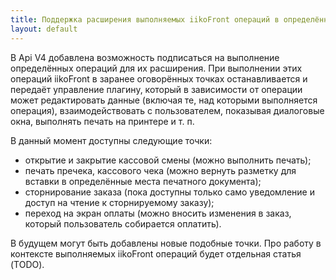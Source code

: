 ```yaml
---
title: Поддержка расширения выполняемых iikoFront операций в определённых точках
layout: default
---
```

В Api V4 добавлена возможность подписаться на выполнение определённых операций для их расширения. При выполнении этих операций iikoFront в заранее оговорённых точках останавливается и передаёт управление плагину, который в зависимости от операции может редактировать данные (включая те, над которыми выполняется операция), взаимодействовать с пользователем, показывая диалоговые окна, выполнять печать на принтере и т. п.

В данный момент доступны следующие точки:

- открытие и закрытие кассовой смены (можно выполнить печать);
- печать пречека, кассового чека (можно вернуть разметку для вставки в определённые места печатного документа);
- сторнирование заказа (пока доступны только само уведомление и доступ на чтение к сторнируемому заказу);
- переход на экран оплаты (можно вносить изменения в заказ, который пользователь собирается оплатить).

В будущем могут быть добавлены новые подобные точки. Про работу в контексте выполняемых iikoFront операций будет отдельная статья (TODO).

